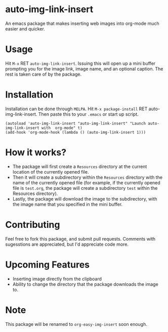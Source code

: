 # auto-img-link-insert
An emacs package that makes inserting web images into org-mode much easier and quicker.

# Usage
Hit `M-x` RET `auto-img-link-insert`. Issuing this will open up a mini buffer prompting you for the image link, image name, and an optional caption. The rest is taken care of by the package.

# Installation
Installation can be done through `MELPA`. Hit `M-x package-install` RET auto-img-link-insert. Then paste this to your `.emacs` or start up script.

```  
(autoload 'auto-img-link-insert "auto-img-link-insert" "Launch auto-img-link-insert with  org-mode" t)
(add-hook 'org-mode-hook (lambda () (auto-img-link-insert 1)))
```

# How it works?
* The package will first create a `Resources` directory at the current location of the currently opened file. 
* Then it will create a subdirectory within the `Resources` directory with the name of the currently opened file (for example, if the currently opened file is `test.org`, the package will create a subdirectory `test` within the Resources directory).
* Lastly, the package will download the image to the subdirectory, with the image name that you specified in the mini buffer.

# Contributing
Feel free to fork this package, and submit pull requests. Comments with sugesstions are appreciated, but I'd appreciate code more. 

# Upcoming Features
* Inserting image directly from the clipboard
* Ability to change the directory that the package downloads the image to.

# Note
This package will be renamed to `org-easy-img-insert` soon enough.
